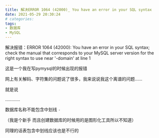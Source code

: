 ```yaml
---
title: 解决ERROR 1064 (42000)_ You have an error in your SQL syntax
date: 2021-05-29 20:30:24
# categories:
tags:
- 数据库
- MySQL
---
```


解决报错：ERROR 1064 (42000): You have an error in your SQL syntax; check the manual that corresponds to your MySQL server version for the right syntax to use near '-domain' at line 1

这是一个我在写pymysql的时候出现的报错

网上有关解码、字符集的问题说了很多，我来说说我这个离谱的问题……

就是说

…………

数据库名称不能包含中划线 `-`

（我是个新手 而且创建数据库的时候用的是图形化工具所以不知道）

同理的话表包含中划线应该也是不行的
